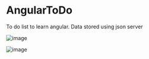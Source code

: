# AngularToDo
To do list to learn angular. Data stored using json server

![image](https://user-images.githubusercontent.com/77083766/183269833-d8481898-af82-4f78-986a-7c145bb4a6c5.png)

![image](https://user-images.githubusercontent.com/77083766/183269839-eee24759-39dc-4d95-8723-47c852490d98.png)
